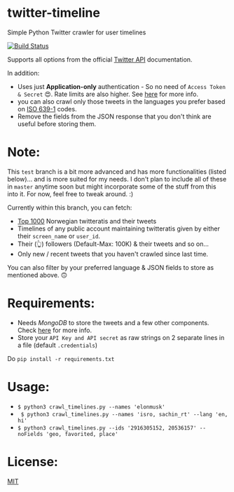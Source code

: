 # twitter-timeline
Simple Python Twitter crawler for user timelines

[![Build Status](https://travis-ci.org/vaddina/twitter-timeline.svg?branch=test)](https://travis-ci.org/vaddina/twitter-timeline)

Supports all options from the official [Twitter API](https://dev.twitter.com/rest/reference/get/statuses/user_timeline) documentation.

In addition:
* Uses just **Application-only** authentication - So no need of `Access Token & Secret` 😍. Rate limits are also higher. See [here](https://dev.twitter.com/oauth/application-only) for more info.
* you can also crawl only those tweets in the languages you prefer based on [ISO 639-1](https://en.wikipedia.org/wiki/List_of_ISO_639-1_codes) codes.
* Remove the fields from the JSON response that you don't think are useful before storing them.

# Note:
This `test` branch is a bit more advanced and has more functionalities (listed below)... and is more suited for my needs. I don't plan to include all of these in `master` anytime soon but might incorporate some of the stuff from this into it. For now, feel free to tweak around. :)

Currently within this branch, you can fetch:
* [Top 1000](http://tvitre.no/norsktoppen) Norwegian twitteratis and their tweets
* Timelines of any public account maintaining twitteratis given by either their `screen_name` or `user_id`.
* Their (👆) followers (Default-Max: 100K) & their tweets and so on...
* Only new / recent tweets that you haven't crawled since last time.

You can also filter by your preferred language & JSON fields to store as mentioned above. 🙃

# Requirements:
* Needs *MongoDB* to store the tweets and a few other components. Check [here](requirements.txt) for more info.
* Store your `API Key and API secret` as raw strings on 2 separate lines in a file (default `.credentials`)

 Do `pip install -r requirements.txt`


# Usage:
* ` $ python3 crawl_timelines.py --names 'elonmusk' `
* ` $ python3 crawl_timelines.py --names 'isro, sachin_rt' --lang 'en, hi'`
* ` $ python3 crawl_timelines.py --ids '2916305152, 20536157' --noFields 'geo, favorited, place' `

# License:

[MIT](LICENSE)
